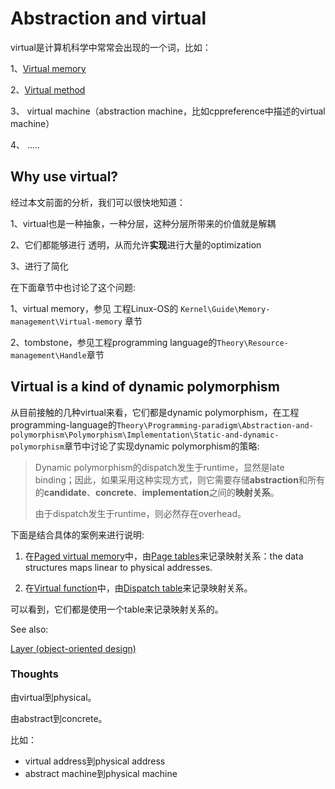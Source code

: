 # Abstraction and virtual

virtual是计算机科学中常常会出现的一个词，比如：

1、[Virtual memory](https://en.wikipedia.org/wiki/Virtual_memory)

2、[Virtual method](https://en.wikipedia.org/wiki/Virtual_function)

3、 virtual machine（abstraction machine，比如cppreference中描述的virtual machine）

4、 .....

## Why use virtual?

经过本文前面的分析，我们可以很快地知道：

1、virtual也是一种抽象，一种分层，这种分层所带来的价值就是解耦

2、它们都能够进行 透明，从而允许**实现**进行大量的optimization

3、进行了简化

在下面章节中也讨论了这个问题:

1、virtual memory，参见 工程Linux-OS的 `Kernel\Guide\Memory-management\Virtual-memory` 章节

2、tombstone，参见工程programming language的`Theory\Resource-management\Handle`章节

## Virtual is a kind of dynamic polymorphism

从目前接触的几种virtual来看，它们都是dynamic polymorphism，在工程programming-language的`Theory\Programming-paradigm\Abstraction-and-polymorphism\Polymorphism\Implementation\Static-and-dynamic-polymorphism`章节中讨论了实现dynamic polymorphism的策略: 

> Dynamic polymorphism的dispatch发生于runtime，显然是late binding；因此，如果采用这种实现方式，则它需要存储**abstraction**和所有的**candidate**、**concrete**、**implementation**之间的**映射关系**。
>
> 由于dispatch发生于runtime，则必然存在overhead。

下面是结合具体的案例来进行说明: 

1) 在[Paged virtual memory](https://en.wikipedia.org/wiki/Virtual_memory#Paged_virtual_memory)中，由[Page tables](https://en.wikipedia.org/wiki/Page_table)来记录映射关系：the data structures maps linear to physical addresses.

2) 在[Virtual function](https://en.wikipedia.org/wiki/Virtual_function)中，由[Dispatch table](https://en.wikipedia.org/wiki/Dispatch_table)来记录映射关系。

可以看到，它们都是使用一个table来记录映射关系的。



See also:

[Layer (object-oriented design)](https://en.wikipedia.org/wiki/Layer_(object-oriented_design))



### Thoughts

由virtual到physical。

由abstract到concrete。

比如：

- virtual address到physical address
- abstract machine到physical machine